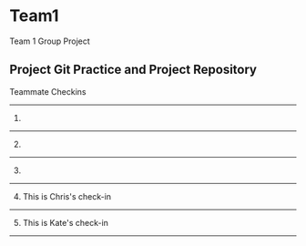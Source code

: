 # Team1
Team 1 Group Project

Project Git Practice and Project Repository
-----------------

Teammate Checkins

------
1.
--------
2.
--------
3.
--------
4.  This is Chris's check-in
--------
5.  This is Kate's check-in
--------

